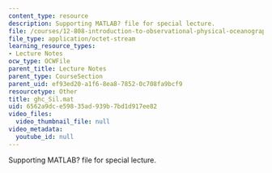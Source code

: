 ```yaml
---
content_type: resource
description: Supporting MATLAB? file for special lecture.
file: /courses/12-808-introduction-to-observational-physical-oceanography-fall-2004/6562a9dce59835ad939b7bd1d917ee82_ghc_Sil.mat
file_type: application/octet-stream
learning_resource_types:
- Lecture Notes
ocw_type: OCWFile
parent_title: Lecture Notes
parent_type: CourseSection
parent_uid: ef93ed20-a1f6-8ea8-7852-0c708fa9bcf9
resourcetype: Other
title: ghc_Sil.mat
uid: 6562a9dc-e598-35ad-939b-7bd1d917ee82
video_files:
  video_thumbnail_file: null
video_metadata:
  youtube_id: null
---
```

Supporting MATLAB? file for special lecture.

